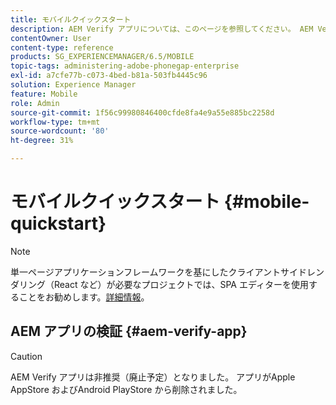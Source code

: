 ```yaml
---
title: モバイルクイックスタート
description: AEM Verify アプリについては、このページを参照してください。 AEM Verify アプリを使用すると、iOSまたはAndroidのモバイルデバイスでAEM モバイルアプリケーションをすばやく簡単に実行できます。
contentOwner: User
content-type: reference
products: SG_EXPERIENCEMANAGER/6.5/MOBILE
topic-tags: administering-adobe-phonegap-enterprise
exl-id: a7cfe77b-c073-4bed-b81a-503fb4445c96
solution: Experience Manager
feature: Mobile
role: Admin
source-git-commit: 1f56c99980846400cfde8fa4e9a55e885bc2258d
workflow-type: tm+mt
source-wordcount: '80'
ht-degree: 31%

---
```


# モバイルクイックスタート {#mobile-quickstart}

>[!NOTE]
>
>単一ページアプリケーションフレームワークを基にしたクライアントサイドレンダリング（React など）が必要なプロジェクトでは、SPA エディターを使用することをお勧めします。[詳細情報](/help/sites-developing/spa-overview.md)。

## AEM アプリの検証 {#aem-verify-app}

>[!CAUTION]
>
>AEM Verify アプリは非推奨（廃止予定）となりました。 アプリがApple AppStore およびAndroid PlayStore から削除されました。
